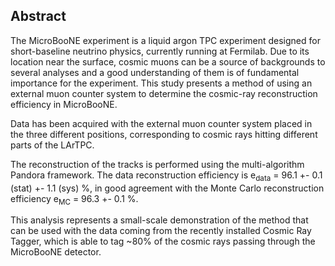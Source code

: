 ## Abstract

The MicroBooNE experiment is a liquid argon TPC experiment designed for short-baseline neutrino physics, currently running at Fermilab. Due to its location near the surface, cosmic muons can be a source of backgrounds to several analyses and a good understanding of them is of fundamental importance for the experiment. This study presents a method of using an external muon counter system to determine the cosmic-ray reconstruction efficiency in MicroBooNE.

Data has been acquired with the external muon counter system placed in the three different positions, corresponding to cosmic rays hitting different parts of the LArTPC.

The reconstruction of the tracks is performed using the multi-algorithm Pandora framework. The data reconstruction efficiency is e<sub>data</sub> = 96.1 +- 0.1 (stat) +- 1.1 (sys) %, in good agreement with the Monte Carlo reconstruction efficiency e<sub>MC</sub> = 96.3 +- 0.1 %.

This analysis represents a small-scale demonstration of the method that can be used with the data coming from the recently installed Cosmic Ray Tagger, which is able to tag ~80% of the cosmic rays passing through the MicroBooNE detector.

